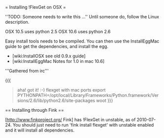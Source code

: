 = Installing !FlexGet on OSX =

''TODO: Someone needs to write this ...''
Until someone do, follow the Linux description.

OSX 10.5 uses python 2.5
OSX 10.6 uses python 2.6

Easy install tools needs to be compiled.
You can then use the InstallEggMac guide to get the dependencies, and install the egg.

 * [wiki:InstallOSX see old 0.9.x guide]
 * [wiki:InstallEggMac Notes for 1.0 in mac 10.6]

'''Gathered from irc'''

{{{
> aha!
> got it!
> :-)
> flexget with mac ports
> export PYTHONPATH=/opt/local/Library/Frameworks/Python.framework/Versions/2.6/lib/python2.6/site-packages
> woot
}}}

== Installing through Fink ==

[http://www.finkproject.org/ Fink] has !FlexGet in unstable, as of 2010-07-24.  You should just need to run 'fink install flexget' with unstable enabled and it will install all dependencies.